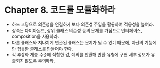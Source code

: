 # Chapter 8. 코드를 모듈화하라

- 하드 코딩으로 의존성을 연결하기 보다 의존성 주입을 활용하여 적응성을 높여라.
- 상속은 다이아몬드, 상위 클래스 의존성 등의 문제를 가짐으로 인터페이스, composition을 사용하라.
- 다른 클래스와 지나치게 연관된 클래스는 문제가 될 수 있기 때문에, 자신의 기능에만 집중한 클래스를 만들어야 한다.
- 각 추상화 계층 수준에 적합한 값, 예외를 반환해 반환 유형에 구현 세부 정보가 유출되지 않도록 주의하라.
